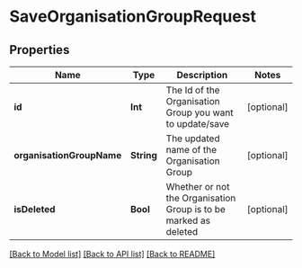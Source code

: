 # SaveOrganisationGroupRequest

## Properties
Name | Type | Description | Notes
------------ | ------------- | ------------- | -------------
**id** | **Int** | The Id of the Organisation Group you want to update/save | [optional] 
**organisationGroupName** | **String** | The updated name of the Organisation Group | [optional] 
**isDeleted** | **Bool** | Whether or not the Organisation Group is to be marked as deleted | [optional] 

[[Back to Model list]](../README.md#documentation-for-models) [[Back to API list]](../README.md#documentation-for-api-endpoints) [[Back to README]](../README.md)


